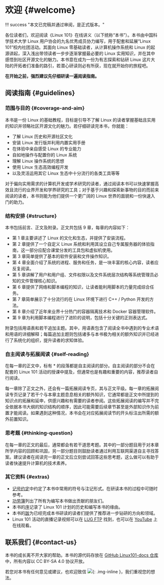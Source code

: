 # 欢迎 {#welcome}

!!! success "本文已完稿并通过审阅，是正式版本。"

各位读者们，欢迎阅读《Linux 101》在线讲义（以下统称“本书”）。本书由中国科学技术大学 Linux 用户协会的九名优秀成员协力编写，用于配套和延展“Linux 101”校内社团活动。其面向 Linux 零基础读者，从计算机操作系统和 Linux 的起源讲起，深入浅出带领读者一步步逐渐掌握最必要的 Linux 实用知识，并在其中感悟到社区开源文化的魅力。本书意在成为一份为有志探索和钻研 Linux 这片大陆的开拓者们准备的路引，若潜心研读则必有所获，现在就开始你的旅程吧。

**在开始之前，强烈建议先仔细研读一遍阅读指南。**

## 阅读指南 {#guidelines}

### 范围与目的 {#coverage-and-aim}

本书是一份 Linux 的基础教程，目标是引导不了解 Linux 的读者掌握基础且实用的知识并领略社区开源文化的魅力。若仔细研读完本书，你就能：

- 了解 Linux 历史和开源社区文化
- 安装 Linux 发行版并利用内置实用手册
- 在体验中亲自感受 Linux 的专业能力
- 自如地操作与配置你的 Linux 系统
- 理解 Linux 操作系统的思想
- 使用 Linux 生态高效编程开发
- 以及灵活运用其它 Linux 生态中十分流行的各类工具等等

对于偏向实用需求的计算机开发或学术研究的读者，通过阅读本书可以快速掌握高效且流行的业界开发和学界研究的工具；对于基于兴趣和探索新事物的目的而前来阅读的读者，本书则能为他们提供一个更广阔的 Linux 世界的面貌和一份快速入门的助力。

### 结构安排 {#structure}

本书包括前言、正文及附录。正文共包括 9 章，每章的内容如下：

- 第 1 章主要讲述了 Linux 的文化和生态，并提供了安装流程。
- 第 2 章提供了一个自定义 Linux 系统和利用其设立自己专属服务器的体验指南，这一部分应配合课堂分发的工具包和虚拟机使用。
- 第 3 章简单提供了基本的软件安装和文件操作知识。
- 第 4 章全面介绍了系统的进程、服务和任务，是一块丰富的核心内容，读者应反复阅读。
- 第 5 章讲解了用户和用户组、文件权限以及文件系统层次结构等系统管理员必知的文件管理核心知识。
- 第 6 章提供了网络和脚本编程的知识，让读者能利用脚本的力量完成综合任务。
- 第 7 章简单展示了十分流行的在 Linux 环境下进行 C++ / Python 开发的方法。
- 第 8 章介绍了近年来业界十分热门的容器隔离技术和 Docker 容器管理软件。
- 第 9 章为利用脚本编程进行了进阶的说明，包括十分关键的正则表达式。

附录包括用语表和若干追加主题。其中，用语表包含了阅读全书中遇到的专业术语和用语的详细解释；每篇追加主题则包括诸多与本书极为相关的额外知识并已经进行了系统化的组织，提升读者的求知体验。

### 自主阅读与拓展阅读 {#self-reading}

在每一章的正文中，标有 \* 的段落都是自主阅读的部分。自主阅读的部分不会在配套的 Linux 101 活动的授课中提及，但通常也是有趣和重要的内容，推荐读者自行阅读。

每一章除了正文之外，还会有一篇拓展阅读专页，其与正文平级。每一章的拓展阅读专页记录了若干个与本章主题息息相关的额外知识，它通常都是正文中所提到的知识点的拓展和延申，供感兴趣和有需要的读者参阅。这些拓展阅读的编写并不完全依据本书大纲的知识结构的顺序，因此可能需要后续章节甚至是外部知识作为前置才能阅读。如果遇到这种情况，本书会在对应拓展阅读节的开头标注出所需的额外前置知识。

### 思考题 {#thinking-question}

在每一章的正文的最后，通常都会有若干道思考题。其中的一部分题目用于对本章所学内容的回顾和巩固，另一部分题目则鼓励读者通过利用互联网渠道自主寻找答案。建议读者在阅读完一章的正文后立刻尝试回答这些思考题，这么做可以有助于读者快速提升计算机的技术素养。

### 其它资料 {#extras}

- [记号约定](notations.md)中约定了本书中常用的符号与注记形式。在研读本书的过程中可随时参考。
- [功劳簿](credits.md)列出了所有为编写本书做出贡献的朋友们。
- 本书的[序](preface.md)记录了 Linux 101 计划的历史和编写本书的缘由。
- 本书的[跋](postface.md)为已经完成本书研读的读者们提供了推荐进一步钻研的方向和领域。
- Linux 101 活动的直播记录视频可以在 [LUG FTP](https://ftp.lug.ustc.edu.cn/101/videos) 找到，也可以在 [YouTube](https://www.youtube.com/playlist?list=PLkqsPhn1XtD2h_o5-lY3exDRXtKBiKwkk) 上在线观看。

## 联系我们 {#contact-us}

本书的成长离不开大家的帮助。本书的源代码存放在 [GitHub Linux101-docs 仓库](https://github.com/ustclug/Linux101-docs) 中，所有内容以 CC BY-SA 4.0 协议开放。

若您对本书有任何意见或建议，也欢迎致信 ![](https://lug.ustc.edu.cn/static/email.png){: .img-inline }，我们重视您的想法。
